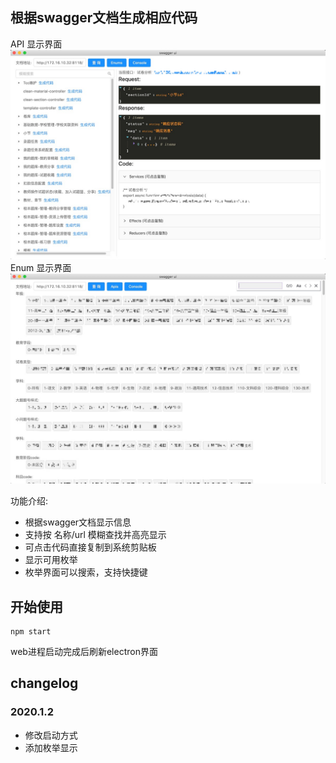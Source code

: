 ## 根据swagger文档生成相应代码

API 显示界面
![软件界面](https://github.com/YueHui/codeGenerator/raw/master/code.jpg)
Enum 显示界面
![软件界面](https://github.com/YueHui/codeGenerator/raw/master/enum.jpg)


功能介绍:

* 根据swagger文档显示信息
* 支持按 名称/url 模糊查找并高亮显示
* 可点击代码直接复制到系统剪贴板
* 显示可用枚举
* 枚举界面可以搜索，支持快捷键
  
## 开始使用
```
npm start
```
web进程启动完成后刷新electron界面

## changelog

### 2020.1.2

* 修改启动方式
* 添加枚举显示
